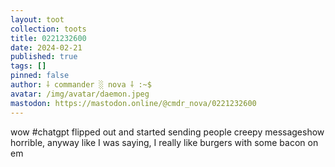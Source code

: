 ```yaml
---
layout: toot
collection: toots
title: 0221232600
date: 2024-02-21
published: true
tags: []
pinned: false
author: ⸸ commander ░ nova ⸸ :~$
avatar: /img/avatar/daemon.jpeg
mastodon: https://mastodon.online/@cmdr_nova/0221232600
---
```


wow #chatgpt flipped out and started sending people creepy messageshow horrible, anyway like I was saying, I really like burgers with some bacon on em
